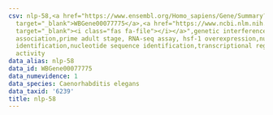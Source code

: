```yaml
---
csv: nlp-58,<a href="https://www.ensembl.org/Homo_sapiens/Gene/Summary?db=core;g=WBGene00077775"
  target="_blank">WBGene00077775</a>,<a href="https://www.ncbi.nlm.nih.gov/pubmed/30894454"
  target="_blank"><i class="fas fa-file"></i></a>",genetic interference,functional
  association,prime adult stage, RNA-seq assay, hsf-1 overexpression,nucleotide sequence
  identification,nucleotide sequence identification,transcriptional regulation,up-regulates
  activity
data_alias: nlp-58
data_id: WBGene00077775
data_numevidence: 1
data_species: Caenorhabditis elegans
data_taxid: '6239'
title: nlp-58
---
```

